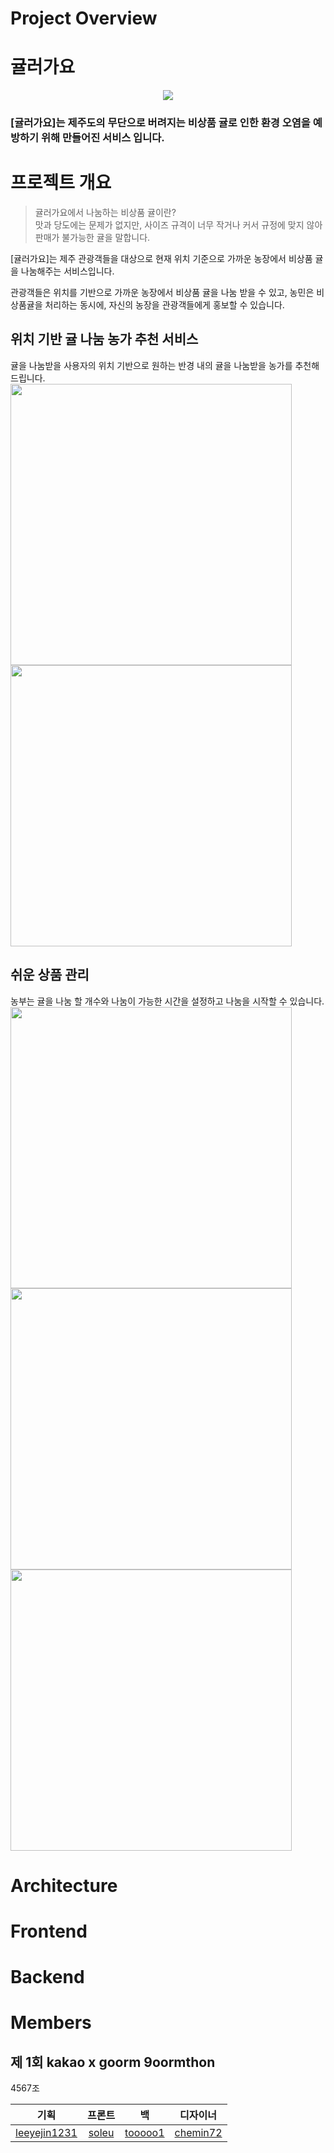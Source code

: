 # Project Overview

# 귤러가요

<p align="center"><img src="https://user-images.githubusercontent.com/82494506/186589874-366f3328-f3cb-4357-b57b-8b85f623976b.png"></p>

### [귤러가요]는 제주도의 무단으로 버려지는 비상품 귤로 인한 환경 오염을 예방하기 위해 만들어진 서비스 입니다.

# 프로젝트 개요

> 귤러가요에서 나눔하는 비상품 귤이란?  
> 맛과 당도에는 문제가 없지만, 사이즈 규격이 너무 작거나 커서 규정에 맞지 않아 판매가 불가능한 귤을 말합니다.

[귤러가요]는 제주 관광객들을 대상으로 현재 위치 기준으로 가까운 농장에서 비상품 귤을 나눔해주는 서비스입니다.

관광객들은 위치를 기반으로 가까운 농장에서 비상품 귤을 나눔 받을 수 있고, 농민은 비상품귤을 처리하는 동시에, 자신의 농장을 관광객들에게 홍보할 수 있습니다.

## 위치 기반 귤 나눔 농가 추천 서비스

귤을 나눔받을 사용자의 위치 기반으로 원하는 반경 내의 귤을 나눔받을 농가를 추천해 드립니다.  
<img src="https://user-images.githubusercontent.com/82494506/186592721-7c37e730-0c17-43a4-ac89-4de47c10b4e2.png" height="450px" margin_right="10px">
<img src="https://user-images.githubusercontent.com/82494506/186590123-52c1a9d7-bd81-45e0-acf4-2afdb07c28d6.png" height="450px">

## 쉬운 상품 관리

농부는 귤을 나눔 할 개수와 나눔이 가능한 시간을 설정하고 나눔을 시작할 수 있습니다.  
<img src="https://user-images.githubusercontent.com/82494506/186593323-50613315-4c9d-4a75-9fc8-2b2e48a4c291.png" height="450px">
<img src="https://user-images.githubusercontent.com/82494506/186590146-b425da1a-be70-4ae0-8278-8e1f5cac9bd2.png" height="450px">
<img src="https://user-images.githubusercontent.com/82494506/186593341-904616d3-d0c1-4b85-a5e2-5e946022caef.png" height="450px">

# Architecture

# Frontend

# Backend

# Members

## 제 1회 kakao x goorm 9oormthon

4567조

|                      기획                       |              프론트              |                  백                  |                디자이너                |
| :---------------------------------------------: | :------------------------------: | :----------------------------------: | :------------------------------------: |
| [leeyejin1231](https://github.com/leeyejin1231) | [soleu](http://github.com/soleu) | [tooooo1](http://github.com/tooooo1) | [chemin72](http://github.com/chemin72) |
